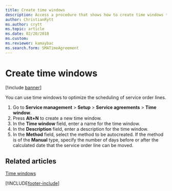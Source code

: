 ```yaml
---
title: Create time windows 
description: Access a procedure that shows how to create time windows to optimize scheduling service order lines, including a step-by-step process for creating time windows.
author: ChristianRytt
ms.author: crytt
ms.topic: article
ms.date: 02/20/2018
ms.custom:
ms.reviewer: kamaybac
ms.search.form: SMATimeAgreement
---
```


# Create time windows

[!include [banner](../includes/banner.md)]

You can use time windows to optimize the scheduling of service order lines.

1. Go to **Service management** \> **Setup** \> **Service agreements** \> **Time window**.
2. Press **Alt+N** to create a new time window.
3. In the **Time window** field, enter a name for the time window.
4. In the **Description** field, enter a description for the time window.
5. In the **Method** field, select the method to be autocreated. If the method is of the **Manual** type, specify the number of days before or after the calculated date that the service order line can be moved.

## Related articles

[Time windows](time-windows.md)


[!INCLUDE[footer-include](../../includes/footer-banner.md)]